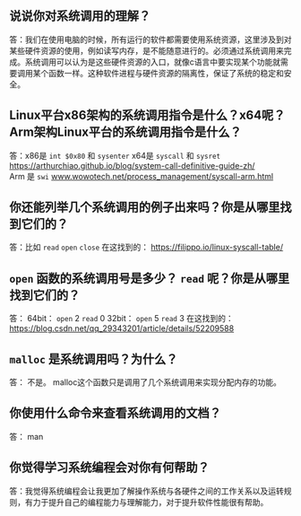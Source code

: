 ## 说说你对系统调用的理解？
答：我们在使用电脑的时候，所有运行的软件都需要使用系统资源，这里涉及到对某些硬件资源的使用，例如读写内存，是不能随意进行的。必须通过系统调用来完成。系统调用可以认为是这些硬件资源的入口，就像c语言中要实现某个功能就需要调用某个函数一样。这种软件进程与硬件资源的隔离性，保证了系统的稳定和安全。      

## Linux平台x86架构的系统调用指令是什么？x64呢？Arm架构Linux平台的系统调用指令是什么？       
答：x86是 `int $0x80` 和 `sysenter` x64是 `syscall` 和 `sysret`   https://arthurchiao.github.io/blog/system-call-definitive-guide-zh/  
    Arm 是 `swi`  www.wowotech.net/process_management/syscall-arm.html       

## 你还能列举几个系统调用的例子出来吗？你是从哪里找到它们的？
答：比如 `read` `open` `close`  在这找到的：  https://filippo.io/linux-syscall-table/      

## `open` 函数的系统调用号是多少？ `read` 呢？你是从哪里找到它们的？      
答： 64bit： `open` 2  `read` 0            32bit： `open` 5  `read` 3    在这找到的： https://blog.csdn.net/qq_29343201/article/details/52209588     

## `malloc` 是系统调用吗？为什么？
答： 不是。 malloc这个函数只是调用了几个系统调用来实现分配内存的功能。      

## 你使用什么命令来查看系统调用的文档？
答： man       

## 你觉得学习系统编程会对你有何帮助？
答：我觉得系统编程会让我更加了解操作系统与各硬件之间的工作关系以及运转规则，有力于提升自己的编程能力与理解能力，对于提升软件性能很有帮助。
